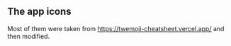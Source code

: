 ## The app icons
Most of them were taken from https://twemoji-cheatsheet.vercel.app/ and then modified.